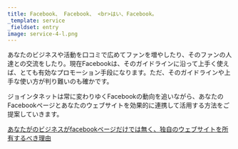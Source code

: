 ```yaml
---
title: Facebook、 Facebook、 <br>はい、Facebook。
_template: service
_fieldset: entry
image: service-4-l.png
---
```

あなたのビジネスや活動を口コミで広めてファンを増やしたり、そのファンの人達との交流をしたり。現在Facebookは、そのガイドラインに沿って上手く使えば、とても有効なプロモーション手段になります。ただ、そのガイドラインや上手な使い方が判り難いのも確かです。

ジョインタネットは常に変わりゆくFacebookの動向を追いながら、あなたのFacebookページとあなたのウェブサイトを効果的に連携して活用する方法をご提案していきます。


[あなたがのビジネスがfacebookページだけでは無く、独自のウェブサイトを所有するべき理由](/articles/facebook)
